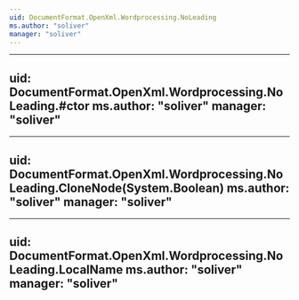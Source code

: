 ```yaml
---
uid: DocumentFormat.OpenXml.Wordprocessing.NoLeading
ms.author: "soliver"
manager: "soliver"
---
```


---
uid: DocumentFormat.OpenXml.Wordprocessing.NoLeading.#ctor
ms.author: "soliver"
manager: "soliver"
---

---
uid: DocumentFormat.OpenXml.Wordprocessing.NoLeading.CloneNode(System.Boolean)
ms.author: "soliver"
manager: "soliver"
---

---
uid: DocumentFormat.OpenXml.Wordprocessing.NoLeading.LocalName
ms.author: "soliver"
manager: "soliver"
---
